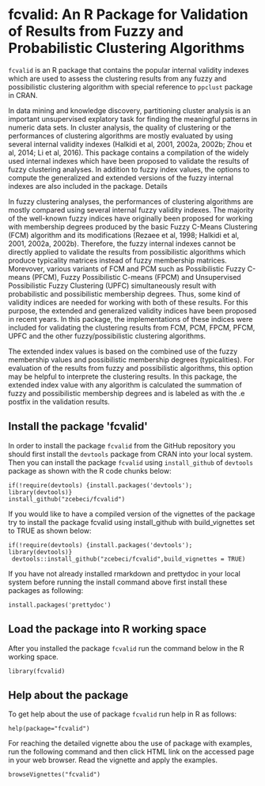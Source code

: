 # fcvalid: An R Package for Validation of Results from Fuzzy and Probabilistic Clustering Algorithms

`fcvalid` is an R package that contains the popular internal validity indexes which are used to assess the clustering results from any fuzzy and possibilistic clustering algorithm with special reference to `ppclust` package in CRAN.

In data mining and knowledge discovery, partitioning cluster analysis is an important unsupervised explatory task for finding the meaningful patterns in numeric data sets. In cluster analysis, the quality of clustering or the performances of clustering algorithms are mostly evaluated by using several internal validity indexes (Halkidi et al, 2001, 2002a, 2002b; Zhou et al, 2014; Li et al, 2016). This package contains a compilation of the widely used internal indexes which have been proposed to validate the results of fuzzy clustering analyses. In addition to fuzzy index values, the options to compute the generalized and extended versions of the fuzzy internal indexes are also included in the package.
Details

In fuzzy clustering analyses, the performances of clustering algorithms are mostly compared using several internal fuzzy validity indexes. The majority of the well-known fuzzy indices have originally been proposed for working with membership degrees produced by the basic Fuzzy C-Means Clustering (FCM) algorithm and its modifications (Rezaee et al, 1998; Halkidi et al, 2001, 2002a, 2002b). Therefore, the fuzzy internal indexes cannot be directly applied to validate the results from possibilistic algorithms which produce typicality matrices instead of fuzzy membership matrices. Morevover, various variants of FCM and PCM such as Possibilistic Fuzzy C-means (PFCM), Fuzzy Possibilistic C-means (FPCM) and Unsupervised Possibilistic Fuzzy Clustering (UPFC) simultaneously result with probabilistic and possibilistic membership degrees. Thus, some kind of validity indices are needed for working with both of these results. For this purpose, the extended and generalized validity indices have been proposed in recent years. In this package, the implementations of these indices were included for validating the clustering results from FCM, PCM, FPCM, PFCM, UPFC and the other fuzzy/possibilistic clustering algorithms.

The extended index values is based on the combined use of the fuzzy membership values and possibilistic membership degrees (typicalities). For evaluation of the results from fuzzy and possibilistic algorithms, this option may be helpful to interprete the clustering results. In this package, the extended index value with any algorithm is calculated the summation of fuzzy and possibilistic membership degrees and is labeled as with the .e postfix in the validation results. 

## Install the package 'fcvalid'
In order to install the package `fcvalid` from the GitHub repository you should first install the `devtools` package from CRAN into your local system. Then you can install the package  `fcvalid` using `install_github` of `devtools` package as shown with the R code chunks below:

```{r}
if(!require(devtools) {install.packages('devtools'); library(devtools)}
install_github("zcebeci/fcvalid")
```
If you would like to have a compiled version of the vignettes of the package try to install the package fcvalid using install_github with build_vignettes set to TRUE as shown below:

```{r}
if(!require(devtools) {install.packages('devtools'); library(devtools)}
 devtools::install_github("zcebeci/fcvalid",build_vignettes = TRUE)
```
If you have not already installed rmarkdown and prettydoc in your local system before running the install command above first install these packages as following:

 ```{r}
install.packages('prettydoc')
```

## Load the package into R working space
After you installed the package `fcvalid` run the command below in the R working space.

```{r}
library(fcvalid)
```

## Help about the package
To get help about the use of package `fcvalid` run help in R as follows:

```{r}
help(package="fcvalid")
```
For reaching the detailed vignette abou the use of package with examples, run the following command and then click HTML link on the accessed page in your web browser. Read the vignette and apply the examples.

```{r}
browseVignettes("fcvalid")
```

 
